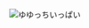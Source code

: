 
![ゆゆっちいっぱい](https://user-images.githubusercontent.com/75851215/158383449-86b9161e-08e4-4e8e-b415-2e5b2720b390.png)
